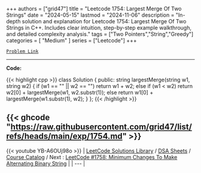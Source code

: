 
+++
authors = ["grid47"]
title = "Leetcode 1754: Largest Merge Of Two Strings"
date = "2024-05-15"
lastmod = "2024-11-06"
description = "In-depth solution and explanation for Leetcode 1754: Largest Merge Of Two Strings in C++. Includes clear intuition, step-by-step example walkthrough, and detailed complexity analysis."
tags = ["Two Pointers","String","Greedy"]
categories = [
    "Medium"
]
series = ["Leetcode"]
+++



[`Problem Link`](https://leetcode.com/problems/largest-merge-of-two-strings/description/)

---
**Code:**

{{< highlight cpp >}}
class Solution {
public:
    string largestMerge(string w1, string w2) {
        if (w1 == "" || w2 == "")
            return w1 + w2;
        else if (w1 < w2)
            return w2[0] + largestMerge(w1, w2.substr(1));
        else return w1[0] + largestMerge(w1.substr(1), w2);
    }
};
{{< /highlight >}}

{{< ghcode "https://raw.githubusercontent.com/grid47/list/refs/heads/main/exp/1754.md" >}}
---
{{< youtube YB-A6OUj98o >}}
| [LeetCode Solutions Library](https://grid47.xyz/leetcode/) / [DSA Sheets](https://grid47.xyz/sheets/) / [Course Catalog](https://grid47.xyz/courses/) / Next : [LeetCode #1758: Minimum Changes To Make Alternating Binary String](https://grid47.xyz/leetcode/solution-1758-minimum-changes-to-make-alternating-binary-string/) |
| --- |
